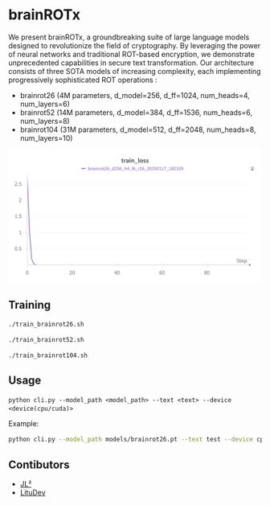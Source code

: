 # brainROTx

We present brainROTx, a groundbreaking suite of large language models designed to revolutionize the field of cryptography. By leveraging the power of neural networks and traditional ROT-based encryption, we demonstrate unprecedented capabilities in secure text transformation. Our architecture consists of three SOTA models of increasing complexity, each implementing progressively sophisticated ROT operations :
- brainrot26 (4M parameters, d_model=256, d_ff=1024, num_heads=4, num_layers=6)
- brainrot52 (14M parameters, d_model=384, d_ff=1536, num_heads=6, num_layers=8)
- brainrot104 (31M parameters, d_model=512, d_ff=2048, num_heads=8, num_layers=10)

![brainrot26 loss](img/brainrot26_loss.png)

## Training

```sh
./train_brainrot26.sh
```

```sh
./train_brainrot52.sh
```

```sh
./train_brainrot104.sh
```

## Usage

`python cli.py --model_path <model_path> --text <text> --device <device(cpu/cuda)>`

Example:

```sh
python cli.py --model_path models/brainrot26.pt --text test --device cpu
```

## Contibutors

- [JL²](https://github.com/JLsquare)
- [LituDev](https://github.com/litudev)
